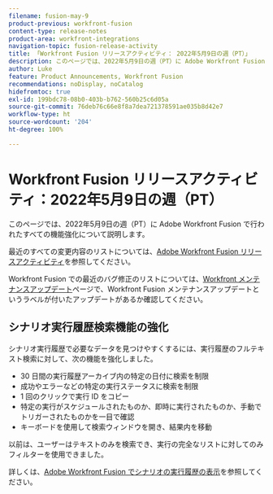 ```yaml
---
filename: fusion-may-9
product-previous: workfront-fusion
content-type: release-notes
product-area: workfront-integrations
navigation-topic: fusion-release-activity
title: 「Workfront Fusion リリースアクティビティ： 2022年5月9日の週（PT）」
description: このページでは、2022年5月9日の週（PT）に Adobe Workfront Fusion で行われたすべての機能強化について説明します。
author: Luke
feature: Product Announcements, Workfront Fusion
recommendations: noDisplay, noCatalog
hidefromtoc: true
exl-id: 199bdc78-08b0-403b-b762-560b25c6d05a
source-git-commit: 76deb76c66e8f8a7dea721378591ae035b8d42e7
workflow-type: ht
source-wordcount: '204'
ht-degree: 100%

---
```


# Workfront Fusion リリースアクティビティ：2022年5月9日の週（PT）

このページでは、2022年5月9日の週（PT）に Adobe Workfront Fusion で行われたすべての機能強化について説明します。

最近のすべての変更内容のリストについては、[Adobe Workfront Fusion リリースアクティビティ](../../../product-announcements/product-releases/fusion-release-activity/fusion-release-activity.md)を参照してください。

Workfront Fusion での最近のバグ修正のリストについては、[Workfront メンテナンスアップデート](https://experienceleague.adobe.com/docs/workfront-known-issues/releases/current-updates.html?lang=ja)ページで、Workfront Fusion メンテナンスアップデートというラベルが付いたアップデートがあるか確認してください。


## シナリオ実行履歴検索機能の強化

シナリオ実行履歴で必要なデータを見つけやすくするには、実行履歴のフルテキスト検索に対して、次の機能を強化しました。

* 30 日間の実行履歴アーカイブ内の特定の日付に検索を制限
* 成功やエラーなどの特定の実行ステータスに検索を制限
* 1 回のクリックで実行 ID をコピー
* 特定の実行がスケジュールされたものか、即時に実行されたものか、手動でトリガーされたものかを一目で確認
* キーボードを使用して検索ウィンドウを開き、結果内を移動

以前は、ユーザーはテキストのみを検索でき、実行の完全なリストに対してのみフィルターを使用できました。

詳しくは、[Adobe Workfront Fusion でシナリオの実行履歴の表示](../../../workfront-fusion/scenarios/view-scenario-execution-history.md)を参照してください。

